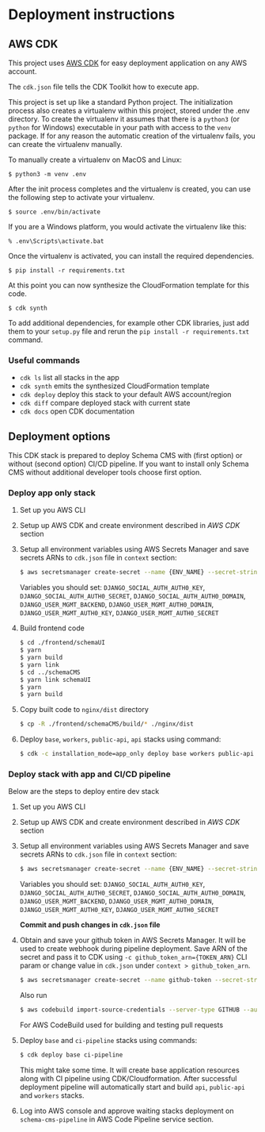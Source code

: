 
# Deployment instructions

## AWS CDK

This project uses [AWS CDK](https://docs.aws.amazon.com/cdk/latest/guide/home.html) for easy deployment application
on any AWS account.

The `cdk.json` file tells the CDK Toolkit how to execute app.

This project is set up like a standard Python project.  The initialization
process also creates a virtualenv within this project, stored under the .env
directory.  To create the virtualenv it assumes that there is a `python3`
(or `python` for Windows) executable in your path with access to the `venv`
package. If for any reason the automatic creation of the virtualenv fails,
you can create the virtualenv manually.

To manually create a virtualenv on MacOS and Linux:

```
$ python3 -m venv .env
```

After the init process completes and the virtualenv is created, you can use the following
step to activate your virtualenv.

```
$ source .env/bin/activate
```

If you are a Windows platform, you would activate the virtualenv like this:

```
% .env\Scripts\activate.bat
```

Once the virtualenv is activated, you can install the required dependencies.

```
$ pip install -r requirements.txt
```

At this point you can now synthesize the CloudFormation template for this code.

```
$ cdk synth
```

To add additional dependencies, for example other CDK libraries, just add
them to your `setup.py` file and rerun the `pip install -r requirements.txt`
command.

### Useful commands

 * `cdk ls`          list all stacks in the app
 * `cdk synth`       emits the synthesized CloudFormation template
 * `cdk deploy`      deploy this stack to your default AWS account/region
 * `cdk diff`        compare deployed stack with current state
 * `cdk docs`        open CDK documentation


## Deployment options

This CDK stack is prepared to deploy Schema CMS with (first option) or without (second option) CI/CD pipeline.
If you want to install only Schema CMS without additional developer tools choose first option.

### Deploy app only stack

1. Set up you AWS CLI
2. Setup up AWS CDK and create environment described in *AWS CDK* section
3. Setup all environment variables using AWS Secrets Manager and save secrets ARNs to `cdk.json` file in `context`
section:
    ```bash
   $ aws secretsmanager create-secret --name {ENV_NAME} --secret-string {VALUE}
    ```
   Variables you should set:
    `DJANGO_SOCIAL_AUTH_AUTH0_KEY`,
    `DJANGO_SOCIAL_AUTH_AUTH0_SECRET`,
    `DJANGO_SOCIAL_AUTH_AUTH0_DOMAIN`,
    `DJANGO_USER_MGMT_BACKEND`,
    `DJANGO_USER_MGMT_AUTH0_DOMAIN`,
    `DJANGO_USER_MGMT_AUTH0_KEY`,
    `DJANGO_USER_MGMT_AUTH0_SECRET`

4. Build frontend code
    ```bash
    $ cd ./frontend/schemaUI
    $ yarn
    $ yarn build
    $ yarn link
    $ cd ../schemaCMS
    $ yarn link schemaUI
    $ yarn
    $ yarn build
    ```
5. Copy built code to `nginx/dist` directory
    ```bash
   $ cp -R ./frontend/schemaCMS/build/* ./nginx/dist
    ```
4. Deploy `base`, `workers`, `public-api`, `api` stacks using command:
    ```bash
    $ cdk -c installation_mode=app_only deploy base workers public-api api
    ```

### Deploy stack with app and CI/CD pipeline

Below are the steps to deploy entire dev stack

1. Set up you AWS CLI
2. Setup up AWS CDK and create environment described in *AWS CDK* section
3. Setup all environment variables using AWS Secrets Manager and save secrets ARNs to `cdk.json` file in `context`
section:
    ```bash
   $ aws secretsmanager create-secret --name {ENV_NAME} --secret-string {VALUE}
    ```
   Variables you should set:
    `DJANGO_SOCIAL_AUTH_AUTH0_KEY`,
    `DJANGO_SOCIAL_AUTH_AUTH0_SECRET`,
    `DJANGO_SOCIAL_AUTH_AUTH0_DOMAIN`,
    `DJANGO_USER_MGMT_BACKEND`,
    `DJANGO_USER_MGMT_AUTH0_DOMAIN`,
    `DJANGO_USER_MGMT_AUTH0_KEY`,
    `DJANGO_USER_MGMT_AUTH0_SECRET`

    **Commit and push changes in `cdk.json` file**

4. Obtain and save your github token in AWS Secrets Manager. It will be used to create webhook during pipeline
deployment. Save ARN of the secret and pass it to CDK using `-c github_token_arn={TOKEN_ARN}` CLI param or change value in `cdk.json` under
`context > github_token_arn`.
    ```bash
   $ aws secretsmanager create-secret --name github-token --secret-string {TOKEN}
    ```
   Also run
   ```bash
   $ aws codebuild import-source-credentials --server-type GITHUB --auth-type PERSONAL_ACCESS_TOKEN --token {TOKEN}
   ```
   For AWS CodeBuild used for building and testing pull requests
5. Deploy `base` and `ci-pipeline` stacks using commands:
    ```bash
    $ cdk deploy base ci-pipeline
    ```
    This might take some time. It will create base application resources along with CI pipeline using CDK/Cloudformation.
    After successful deployment pipeline will automatically start and build `api`, `public-api` and `workers` stacks.
6. Log into AWS console and approve waiting stacks deployment on `schema-cms-pipeline` in AWS Code Pipeline service 
section.  
